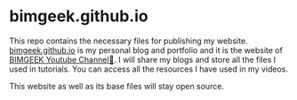 # bimgeek.github.io
This repo contains the necessary files for publishing my website. [bimgeek.github.io](http://bimgeek.github.io) is my personal blog and portfolio and it is the website of [BIMGEEK Youtube Channel🔴](https://www.youtube.com/channel/UCLwgBbBfZLcqqbta10a_fpQ). I will share my blogs and store all the files I used in tutorials. You can access all the resources I have used in my videos.

This website as well as its base files will stay open source.
